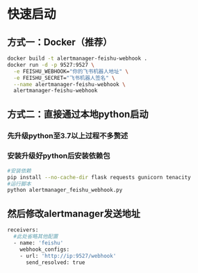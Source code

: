 # 快速启动

## 方式一：Docker（推荐）  
```bash
docker build -t alertmanager-feishu-webhook .
docker run -d -p 9527:9527 \
  -e FEISHU_WEBHOOK="你的飞书机器人地址" \
  -e FEISHU_SECRET="飞书机器人签名" \
  --name alertmanager-feishu-webhook \
  alertmanager-feishu-webhook
```
## 方式二：直接通过本地python启动
### 先升级python至3.7以上过程不多赘述
### 安装升级好python后安装依赖包
```bash
#安装依赖
pip install --no-cache-dir flask requests gunicorn tenacity
#运行脚本
python alertmanager_feishu_webhook.py
```

## 然后修改alertmanager发送地址
```bash
receivers:
  #此处省略其他配置
  - name: 'feishu'
    webhook_configs:
    - url: 'http://ip:9527/webhook'
      send_resolved: true
```
